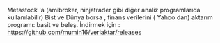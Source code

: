 ﻿Metastock 'a (amibroker, ninjatrader gibi diğer analiz programlarıda kullanılabilir) Bist ve Dünya borsa , finans verilerini ( Yahoo dan) aktarım programı: basit ve beleş. İndirmek için : https://github.com/mumin16/veriaktar/releases
